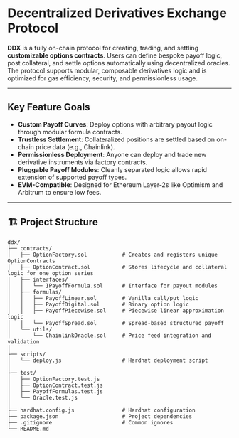 # Decentralized Derivatives Exchange Protocol

**DDX** is a fully on-chain protocol for creating, trading, and settling **customizable options contracts**. Users can define bespoke payoff logic, post collateral, and settle options automatically using decentralized oracles. The protocol supports modular, composable derivatives logic and is optimized for gas efficiency, security, and permissionless usage.

---

## Key Feature Goals

- **Custom Payoff Curves**: Deploy options with arbitrary payout logic through modular formula contracts.
- **Trustless Settlement**: Collateralized positions are settled based on on-chain price data (e.g., Chainlink).
- **Permissionless Deployment**: Anyone can deploy and trade new derivative instruments via factory contracts.
- **Pluggable Payoff Modules**: Cleanly separated logic allows rapid extension of supported payoff types.
- **EVM-Compatible**: Designed for Ethereum Layer-2s like Optimism and Arbitrum to ensure low fees.

---

## 🏗️ Project Structure

```plaintext
ddx/
├── contracts/
│   ├── OptionFactory.sol           # Creates and registers unique OptionContracts
│   ├── OptionContract.sol          # Stores lifecycle and collateral logic for one option series
│   ├── interfaces/
│   │   └── IPayoffFormula.sol      # Interface for payout modules
│   ├── formulas/
│   │   ├── PayoffLinear.sol        # Vanilla call/put logic
│   │   ├── PayoffDigital.sol       # Binary option logic
│   │   ├── PayoffPiecewise.sol     # Piecewise linear approximation logic
│   │   └── PayoffSpread.sol        # Spread-based structured payoff
│   └── utils/
│       └── ChainlinkOracle.sol     # Price feed integration and validation
│
├── scripts/
│   └── deploy.js                   # Hardhat deployment script
│
├── test/
│   ├── OptionFactory.test.js
│   ├── OptionContract.test.js
│   ├── PayoffFormulas.test.js
│   └── Oracle.test.js
│
├── hardhat.config.js               # Hardhat configuration
├── package.json                    # Project dependencies
├── .gitignore                      # Common ignores
└── README.md
